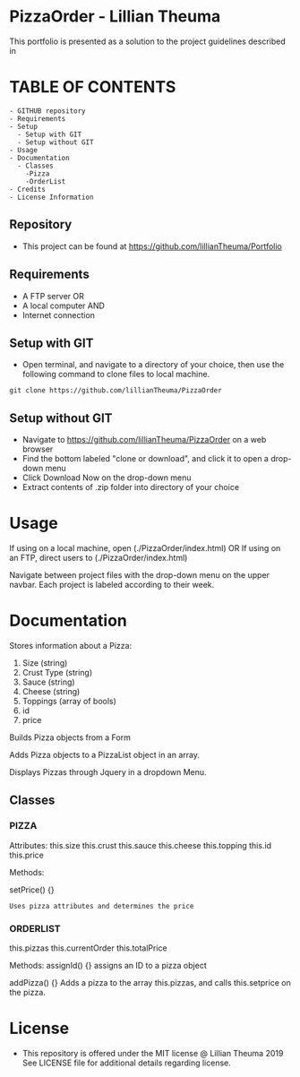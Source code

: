 # PizzaOrder - Lillian Theuma
This portfolio is presented as a solution to the project guidelines described in

# TABLE OF CONTENTS
```
- GITHUB repository
- Requirements
- Setup
  - Setup with GIT
  - Setup without GIT
- Usage
- Documentation
  - Classes
    -Pizza
    -OrderList
- Credits
- License Information
```
## Repository
* This project can be found at https://github.com/lillianTheuma/Portfolio

## Requirements
* A FTP server
OR
* A local computer
AND
* Internet connection

## Setup with GIT
* Open terminal, and navigate to a directory of your choice, then use the following command to clone files to local machine.

```
git clone https://github.com/lillianTheuma/PizzaOrder
```

## Setup without GIT
* Navigate to https://github.com/lillianTheuma/PizzaOrder on a web browser
* Find the bottom labeled "clone or download", and click it to open a drop-down menu
* Click Download Now on the drop-down menu
* Extract contents of .zip folder into directory of your choice

# Usage
If using on a local machine, open (./PizzaOrder/index.html)
OR
If using on an FTP, direct users to (./PizzaOrder/index.html)

Navigate between project files with the drop-down menu on the upper navbar. Each project is labeled according to their week.

# Documentation

Stores information about a Pizza:
1. Size (string)
2. Crust Type (string)
3. Sauce (string)
4. Cheese (string)
5. Toppings (array of bools)
6. id
7. price

Builds Pizza objects from a Form

Adds Pizza objects to a PizzaList object in an array.

Displays Pizzas through Jquery in a dropdown Menu.

## Classes

### PIZZA
  Attributes:
  this.size
  this.crust
  this.sauce
  this.cheese
  this.topping
  this.id
  this.price

  Methods:

  setPrice() {}

    Uses pizza attributes and determines the price

### ORDERLIST
  this.pizzas
  this.currentOrder
  this.totalPrice

  Methods:
  assignId() {}
    assigns an ID to a pizza object

  addPizza() {}
    Adds a pizza to the array this.pizzas, and calls this.setprice on the pizza.

# License
* This repository is offered under the MIT license
@ Lillian Theuma 2019
See LICENSE file for additional details regarding license.
